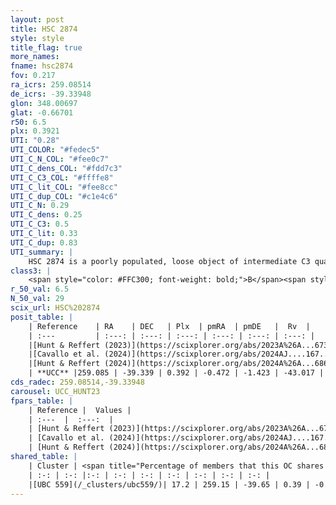 ```yaml
---
layout: post
title: HSC 2874
style: style
title_flag: true
more_names: 
fname: hsc2874
fov: 0.217
ra_icrs: 259.08514
de_icrs: -39.33948
glon: 348.00697
glat: -0.66701
r50: 6.5
plx: 0.3921
UTI: "0.28"
UTI_COLOR: "#fedec5"
UTI_C_N_COL: "#fee0c7"
UTI_C_dens_COL: "#fdd7c3"
UTI_C_C3_COL: "#ffffe8"
UTI_C_lit_COL: "#fee8cc"
UTI_C_dup_COL: "#c1e4c6"
UTI_C_N: 0.29
UTI_C_dens: 0.25
UTI_C_C3: 0.5
UTI_C_lit: 0.33
UTI_C_dup: 0.83
UTI_summary: |
    HSC 2874 is a poorly populated, loose object of intermediate C3 quality. It was recently reported in the literature.<br><br>This is very likely a unique object, which shares a small percentage of members with at least one previously reported entry.
class3: |
    <span style="color: #FFC300; font-weight: bold;">B</span><span style="color: #FFC300; font-weight: bold;">B</span>
r_50_val: 6.5
N_50_val: 29
scix_url: HSC%202874
posit_table: |
    | Reference    | RA    | DEC   | Plx  | pmRA  | pmDE   |  Rv  |
    | :---         | :---: | :---: | :---: | :---: | :---: | :---: |
    |[Hunt & Reffert (2023)](https://scixplorer.org/abs/2023A%26A...673A.114H) | 259.106 | -39.314 | 0.394 | -0.469 | -1.45 | 40.246 |
    |[Cavallo et al. (2024)](https://scixplorer.org/abs/2024AJ....167...12C) | 259.087 | -39.305 | 0.393 | -- | -- | -- |
    |[Hunt & Reffert (2024)](https://scixplorer.org/abs/2024A%26A...686A..42H) | 259.106 | -39.314 | 0.394 | -0.469 | -1.45 | 40.246 |
    | **UCC** |259.085 | -39.339 | 0.392 | -0.472 | -1.423 | -43.017 | 
cds_radec: 259.08514,-39.33948
carousel: UCC_HUNT23
fpars_table: |
    | Reference |  Values |
    | :---  |  :---:  |
    | [Hunt & Reffert (2023)](https://scixplorer.org/abs/2023A%26A...673A.114H) | `AV50=4.434, diffAV50=2.037, MOD50=11.908, logAge50=7.027` |
    | [Cavallo et al. (2024)](https://scixplorer.org/abs/2024AJ....167...12C) | `AV50=4.23, dMod50=12.2, logAge50=7.06, [Fe/H]50=0.3` |
    | [Hunt & Reffert (2024)](https://scixplorer.org/abs/2024A%26A...686A..42H) | `MassJ=1257.22` |
shared_table: |
    | Cluster | <span title="Percentage of members that this OC shares with the ones listed">%</span>   | RA   | DEC   | Plx   | pmRA  | pmDE  | Rv | UTI |
    | :-: | :-: |:-: | :-: | :-: | :-: | :-: | :-: | :-: |
    |[UBC 559](/_clusters/ubc559/)| 17.2 | 259.15 | -39.65 | 0.39 | -0.47 | -1.42 | -26.57 |0.6 |
---
```


